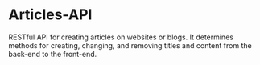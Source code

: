 # Articles-API
RESTful API for creating articles on websites or blogs. It determines methods for creating, changing, and removing titles and content from the back-end to the front-end.
